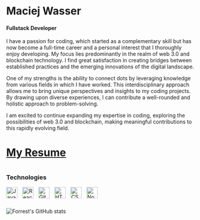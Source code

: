 <H1>Maciej Wasser</H1>
<H4>Fullstack Developer</H4>

<!-- Coding being a complementary skill became a full time career and an interest of mine that I love to develop in.
<br>Im mostly involved in web 3.0 and blockchain. Making briges beetween whats known and the new.
<br>Connecting dots using knowledge from different fields I worked in. -->

I have a passion for coding, which started as a complementary skill but has now become a full-time career and a personal interest that I thoroughly enjoy developing. 
My focus lies predominantly in the realm of web 3.0 and blockchain technology. I find great satisfaction in creating bridges between established practices and the emerging innovations of the digital landscape.

One of my strengths is the ability to connect dots by leveraging knowledge from various fields in which I have worked. This interdisciplinary approach allows me to bring unique perspectives and insights to my coding projects. By drawing upon diverse experiences, I can contribute a well-rounded and holistic approach to problem-solving.

I am excited to continue expanding my expertise in coding, exploring the possibilities of web 3.0 and blockchain, making meaningful contributions to this rapidly evolving field.


<a href="https://shorturl.at/yzBHI"><h1>My Resume</h1></a>
#

### Technologies

<img align="left" alt="JavaScript" width="30px" style="padding-right:10px;" src="https://cdn.jsdelivr.net/gh/devicons/devicon/icons/javascript/javascript-plain.svg" />
<img align="left" alt="React" width="30px" style="padding-right:10px;" src="https://cdn.jsdelivr.net/gh/devicons/devicon/icons/react/react-original.svg" />
<img align="left" alt="Git" width="30px" style="padding-right:10px;" src="https://cdn.jsdelivr.net/gh/devicons/devicon/icons/git/git-original.svg" />
<img align="left" alt="HTML" width="30px" style="padding-right:10px;" src="https://cdn.jsdelivr.net/gh/devicons/devicon/icons/html5/html5-plain.svg" />
<img align="left" alt="CSS" width="30px" style="padding-right:10px;" src="https://cdn.jsdelivr.net/gh/devicons/devicon/icons/css3/css3-plain.svg" />
<img align="left" alt="NodeJS" width="30px" style="padding-right:10px;" src="https://cdn.jsdelivr.net/gh/devicons/devicon/icons/nodejs/nodejs-original.svg" />
<br>

#

![Forrest's GitHub stats](https://github-readme-stats.vercel.app/api?username=Maurice972&show_icons=true&theme=prussian)

<!--
**Maurice972/Maurice972** is a ✨ _special_ ✨ repository because its `README.md` (this file) appears on your GitHub profile.

Here are some ideas to get you started:

- 🔭 I’m currently working on ...
- 🌱 I’m currently learning ...
- 👯 I’m looking to collaborate on ...
- 🤔 I’m looking for help with ...
- 💬 Ask me about ...
- 📫 How to reach me: ...
- 😄 Pronouns: ...
- ⚡ Fun fact: ...
-->
